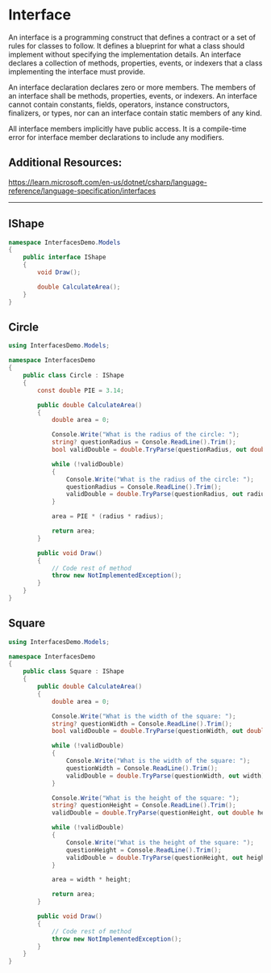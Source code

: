 # Interface

An interface is a programming construct that defines a contract or a set of rules for classes to follow. It defines a blueprint for what a class should implement without specifying the implementation details. An interface declares a collection of methods, properties, events, or indexers that a class implementing the interface must provide.

An interface declaration declares zero or more members. The members of an interface shall be methods, properties, events, or indexers. An interface cannot contain constants, fields, operators, instance constructors, finalizers, or types, nor can an interface contain static members of any kind.

All interface members implicitly have public access. It is a compile-time error for interface member declarations to include any modifiers.

## Additional Resources:

https://learn.microsoft.com/en-us/dotnet/csharp/language-reference/language-specification/interfaces

---

## IShape 

```C#
namespace InterfacesDemo.Models
{
    public interface IShape
    {
        void Draw();

        double CalculateArea();
    }
}

```

## Circle

```C#
using InterfacesDemo.Models;

namespace InterfacesDemo
{
    public class Circle : IShape
    {
        const double PIE = 3.14;

        public double CalculateArea()
        {
            double area = 0;

            Console.Write("What is the radius of the circle: ");
            string? questionRadius = Console.ReadLine().Trim();
            bool validDouble = double.TryParse(questionRadius, out double radius);

            while (!validDouble)
            {
                Console.Write("What is the radius of the circle: ");
                questionRadius = Console.ReadLine().Trim();
                validDouble = double.TryParse(questionRadius, out radius);
            }

            area = PIE * (radius * radius);

            return area;
        }

        public void Draw()
        {
            // Code rest of method
            throw new NotImplementedException();
        }
    }
}

```

## Square

```C#
using InterfacesDemo.Models;

namespace InterfacesDemo
{
    public class Square : IShape
    {
        public double CalculateArea()
        {
            double area = 0;

            Console.Write("What is the width of the square: ");
            string? questionWidth = Console.ReadLine().Trim();
            bool validDouble = double.TryParse(questionWidth, out double width);

            while (!validDouble)
            {
                Console.Write("What is the width of the square: ");
                questionWidth = Console.ReadLine().Trim();
                validDouble = double.TryParse(questionWidth, out width);
            }

            Console.Write("What is the height of the square: ");
            string? questionHeight = Console.ReadLine().Trim();
            validDouble = double.TryParse(questionHeight, out double height);

            while (!validDouble)
            {
                Console.Write("What is the height of the square: ");
                questionHeight = Console.ReadLine().Trim();
                validDouble = double.TryParse(questionHeight, out height);
            }

            area = width * height;

            return area;
        }

        public void Draw()
        {
            // Code rest of method
            throw new NotImplementedException();
        }
    }
}

```